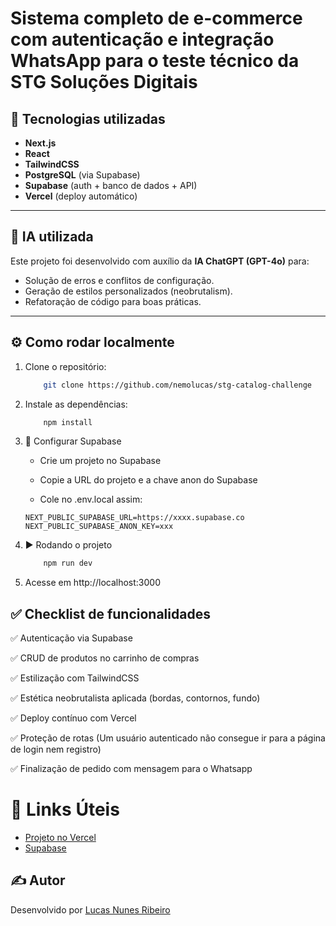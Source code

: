 # Sistema completo de e-commerce com autenticação e integração WhatsApp para o teste técnico da STG Soluções Digitais


## 🚀 Tecnologias utilizadas

- **Next.js**
- **React**
- **TailwindCSS**
- **PostgreSQL** (via Supabase)
- **Supabase** (auth + banco de dados + API)
- **Vercel** (deploy automático)

---

## 🧠 IA utilizada

Este projeto foi desenvolvido com auxílio da **IA ChatGPT (GPT-4o)** para:
- Solução de erros e conflitos de configuração.
- Geração de estilos personalizados (neobrutalism).
- Refatoração de código para boas práticas.
---

## ⚙️ Como rodar localmente

1. Clone o repositório:
    ```bash
        git clone https://github.com/nemolucas/stg-catalog-challenge

2. Instale as dependências:
    ```bash
        npm install

3. 🔐 Configurar Supabase
    - Crie um projeto no Supabase

    - Copie a URL do projeto e a chave anon do Supabase

    - Cole no .env.local assim:
    ```env
    NEXT_PUBLIC_SUPABASE_URL=https://xxxx.supabase.co
    NEXT_PUBLIC_SUPABASE_ANON_KEY=xxx

4. ▶️ Rodando o projeto
    ```bash
        npm run dev

5. Acesse em http://localhost:3000

## ✅ Checklist de funcionalidades
✅ Autenticação via Supabase

✅ CRUD de produtos no carrinho de compras

✅ Estilização com TailwindCSS

✅ Estética neobrutalista aplicada (bordas, contornos, fundo)

✅ Deploy contínuo com Vercel

✅ Proteção de rotas (Um usuário autenticado não consegue ir para a página de login nem registro)

✅ Finalização de pedido com mensagem para o Whatsapp

# 🔗 Links Úteis
- [Projeto no Vercel](https://stg-catalog-challenge-theta.vercel.app)
- [Supabase](https://supabase.com)



## ✍️ Autor
Desenvolvido por [Lucas Nunes Ribeiro](https://github.com/nemolucas)